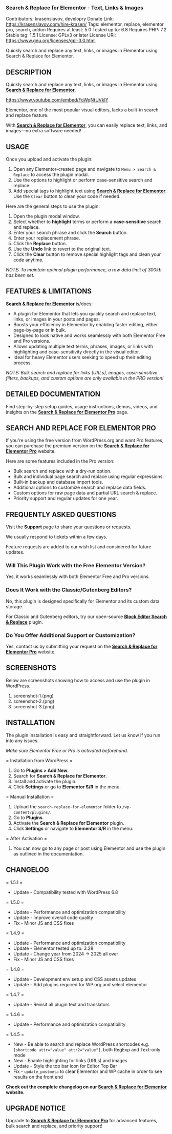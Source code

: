 <!-- @format -->

### Search & Replace for Elementor - Text, Links & Images

Contributors: krasenslavov, developry
Donate Link: https://krasenslavov.com/hire-krasen/
Tags: elementor, replace, elementor pro, search, addon
Requires at least: 5.0
Tested up to: 6.8
Requires PHP: 7.2
Stable tag: 1.5.1
License: GPLv3 or later
License URI: https://www.gnu.org/licenses/gpl-3.0.html

Quickly search and replace any text, links, or images in Elementor using Search & Replace for Elementor.

## DESCRIPTION

Quickly search and replace any text, links, or images in Elementor using [**Search & Replace for Elementor**](https://bit.ly/43jOSU8).

https://www.youtube.com/embed/FoWqNtUVklY

Elementor, one of the most popular visual editors, lacks a built-in search and replace feature.

With [**Search & Replace for Elementor**](https://bit.ly/43jOSU8), you can easily replace text, links, and images—no extra software needed!

## USAGE

Once you upload and activate the plugin:

1. Open any Elementor-created page and navigate to `Menu > Search & Replace` to access the plugin modal.
2. Use the options to highlight or perform case-sensitive search and replace.
3. Add special tags to highlight text using [**Search & Replace for Elementor**](https://bit.ly/43jOSU8). Use the `Clear` button to clean your code if needed.

Here are the general steps to use the plugin:

1. Open the plugin modal window.
2. Select whether to **highlight** terms or perform a **case-sensitive** search and replace.
3. Enter your search phrase and click the **Search** button.
4. Enter your replacement phrase.
5. Click the **Replace** button.
6. Use the **Undo** link to revert to the original text.
7. Click the **Clear** button to remove special highlight tags and clean your code anytime.

_NOTE: To maintain optimal plugin performance, a raw data limit of 300kb has been set._

## FEATURES & LIMITATIONS

[**Search & Replace for Elementor**](https://bit.ly/43jOSU8) is/does:

- A plugin for Elementor that lets you quickly search and replace text, links, or images in your posts and pages.
- Boosts your efficiency in Elementor by enabling faster editing, either page-by-page or in bulk.
- Designed to look native and works seamlessly with both Elementor Free and Pro versions.
- Allows updating multiple text terms, phrases, images, or links with highlighting and case-sensitivity directly in the visual editor.
- Ideal for heavy Elementor users seeking to speed up their editing process.

_NOTE: Bulk search and replace for links (URLs), images, case-sensitive filters, backups, and custom options are only available in the PRO version!_

## DETAILED DOCUMENTATION

Find step-by-step setup guides, usage instructions, demos, videos, and insights on the [**Search & Replace for Elementor Pro**](https://searchreplaceplugin.com/help) page.

## SEARCH AND REPLACE FOR ELEMENTOR PRO

If you're using the free version from WordPress.org and want Pro features, you can purchase the premium version on the [**Search & Replace for Elementor Pro**](https://bit.ly/43jOSU8) website.

Here are some features included in the Pro version:

- Bulk search and replace with a dry-run option.
- Bulk and individual page search and replace using regular expressions.
- Built-in backup and database import tools.
- Additional options to customize search and replace data fields.
- Custom options for raw page data and partial URL search & replace.
- Priority support and regular updates for one year.

## FREQUENTLY ASKED QUESTIONS

Visit the [**Support**](https://wordpress.org/support/plugin/wp-media-recovery/) page to share your questions or requests.

We usually respond to tickets within a few days.

Feature requests are added to our wish list and considered for future updates.

### Will This Plugin Work with the Free Elementor Version?

Yes, it works seamlessly with both Elementor Free and Pro versions.

### Does It Work with the Classic/Gutenberg Editors?

No, this plugin is designed specifically for Elementor and its custom data storage.

For Classic and Gutenberg editors, try our open-source [**Block Editor Search & Replace**](https://wordpress.org/plugins/block-editor-search-replace/) plugin.

### Do You Offer Additional Support or Customization?

Yes, contact us by submitting your request on the [**Search & Replace for Elementor Pro**](https://bit.ly/43jOSU8) website.

## SCREENSHOTS

Below are screenshots showing how to access and use the plugin in WordPress.

1. screenshot-1.(png)
2. screenshot-2.(png)
3. screenshot-3.(png)

## INSTALLATION

The plugin installation is easy and straightforward. Let us know if you run into any issues.

_Make sure Elementor Free or Pro is activated beforehand._

= Installation from WordPress =

1. Go to **Plugins > Add New**.
2. Search for **Search & Replace for Elementor**.
3. Install and activate the plugin.
4. Click **Settings** or go to **Elementor S/R** in the menu.

= Manual Installation =

1. Upload the `search-replace-for-elementor` folder to `/wp-content/plugins/`.
2. Go to **Plugins**.
3. Activate the **Search & Replace for Elementor** plugin.
4. Click **Settings** or navigate to **Elementor S/R** in the menu.

= After Activation =

1. You can now go to any page or post using Elementor and use the plugin as outlined in the documentation.

## CHANGELOG

= 1.5.1 =

- Update - Compatibility tested with WordPress 6.8

= 1.5.0 =

- Update - Performance and optimization compatibility
- Update - Improve overall code quality
- Fix - Minor JS and CSS fixes

= 1.4.9 =

- Update - Performance and optimization compatibility
- Update - Elementor tested up to: 3.28
- Update - Change year from 2024 -> 2025 all over
- Fix - Minor JS and CSS fixes

= 1.4.8 =

- Update - Development env setup and CSS assets updates
- Update - Add plugins required for WP.org and select elementor

= 1.4.7 =

- Update - Revisit all plugin text and translators

= 1.4.6 =

- Update - Performance and optimization compatibility

= 1.4.5 =

- New - Be able to search and replace WordPress shortcodes e.g. `[shortcode attr="value" attr2="value"]`, both RegExp and Text-only mode
- New - Enable highlighting for links (URLs) and images
- Update - Style the top bar icon for Editor Top Bar
- Fix - `update_postmeta` to clear Elementor and WP cache in order to see results on the front end

**Check out the complete changelog on our [**Search & Replace for Elementor**](https://bit.ly/43jOSU8) website.**

## UPGRADE NOTICE

Upgrade to [**Search & Replace for Elementor Pro**](https://bit.ly/43jOSU8) for advanced features, bulk search and replace, and priority support!
